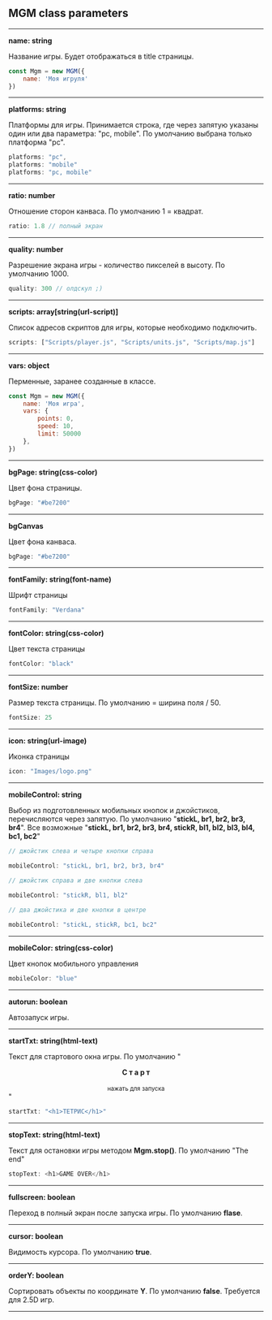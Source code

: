 ## MGM class parameters
____

**name: string**

Название игры. Будет отображаться в title страницы.
```js
const Mgm = new MGM({
    name: 'Моя игруля'
})
```
____

**platforms: string**

Платформы для игры. Принимается строка, где через запятую указаны один или два параметра: "pc, mobile". По умолчанию выбрана только платформа "pc".
```js
platforms: "pc",
platforms: "mobile"
platforms: "pc, mobile"
```
____

**ratio: number**

Отношение сторон канваса. По умолчанию 1 = квадрат.
```js
ratio: 1.8 // полный экран
```
____

**quality: number**

Разрешение экрана игры - количество пикселей в высоту. По умолчанию 1000.
```js
quality: 300 // олдскул ;)
```
____

**scripts: array[string(url-script)]**

Список адресов скриптов для игры, которые необходимо подключить.
```js
scripts: ["Scripts/player.js", "Scripts/units.js", "Scripts/map.js"]
```
____

**vars: object**

Перменные, заранее созданные в классе.
```js
const Mgm = new MGM({
    name: 'Моя игра',
    vars: {
        points: 0,
        speed: 10,
        limit: 50000
    },
})
```
____

**bgPage: string(css-color)**

Цвет фона страницы.
```js
bgPage: "#be7200"
```
____

**bgCanvas**

Цвет фона канваса.
```js
bgPage: "#be7200"
```
____

**fontFamily: string(font-name)**

Шрифт страницы
```js
fontFamily: "Verdana"
```
____

**fontColor: string(css-color)**

Цвет текста страницы
```js
fontColor: "black"
```
____

**fontSize: number**

Размер текста страницы. По умолчанию = ширина поля / 50.
```js
fontSize: 25
```
____

**icon: string(url-image)**

Иконка страницы
```js
icon: "Images/logo.png"
```
____

**mobileControl: string**

Выбор из подготовленных мобильных кнопок и джойстиков, перечисляются через запятую. По умолчанию "**stickL, br1, br2, br3, br4**". Все возможные "**stickL, br1, br2, br3, br4, stickR, bl1, bl2, bl3, bl4, bc1, bc2**"
```js
// джойстик слева и четыре кнопки справа 

mobileControl: "stickL, br1, br2, br3, br4"

// джойстик справа и две кнопки слева
        
mobileControl: "stickR, bl1, bl2"

// два джойстика и две кнопки в центре

mobileControl: "stickL, stickR, bc1, bc2"
```
____

**mobileColor: string(css-color)**

Цвет кнопок мобильного управления
```js
mobileColor: "blue"
```
____

**autorun: boolean**

Автозапуск игры.
____

**startTxt: string(html-text)**

Текст для стартового окна игры. По умолчанию "<center><b>С т а р т</b><br><br><small>нажать для запуска</small></center>"
```js
startTxt: "<h1>ТЕТРИС</h1>"
```
____

**stopText: string(html-text)**

Текст для остановки игры методом **Mgm.stop()**. По умолчанию "The end"
```js
stopText: <h1>GAME OVER</h1>
```
____

**fullscreen: boolean**

Переход в полный экран после запуска игры. По умолчанию **flase**.
____

**cursor: boolean**

Видимость курсора. По умолчанию **true**.
____

**orderY: boolean**

Сортировать объекты по координате **Y**. По умолчанию **false**. Требуется для 2.5D игр.
____
